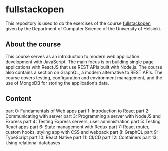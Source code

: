 # fullstackopen

This repository is used to do the exercises of the course [fullstackopen](https://fullstackopen.com/en/) given by the Department of Computer Science of the University of Helsinki.

## About the course

This course serves as an introduction to modern web application development with JavaScript. 
The main focus is on building single page applications with ReactJS that use REST APIs built with Node.js. 
The course also contains a section on GraphQL, a modern alternative to REST APIs.
The course covers testing, configuration and environment management, and the use of MongoDB for storing the application’s data.

## Content

part 0: Fundamentals of Web apps
part 1: Introduction to React
part 2: Communicating with server
part 3: Programming a server with NodeJS and Express
part 4: Testing Express servers, user administration
part 5: Testing React apps
part 6: State management with Redux
part 7: React router, custom hooks, styling app with CSS and webpack
part 8: GraphQL
part 9: TypeScript
part 10: React Native
part 11: CI/CD
part 12: Containers
part 13: Using relational databases
